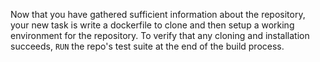 Now that you have gathered sufficient information about the repository, your new task is write a dockerfile to clone and then setup a working environment for the repository. To verify that any cloning and installation succeeds, `RUN` the repo's test suite at the end of the build process.